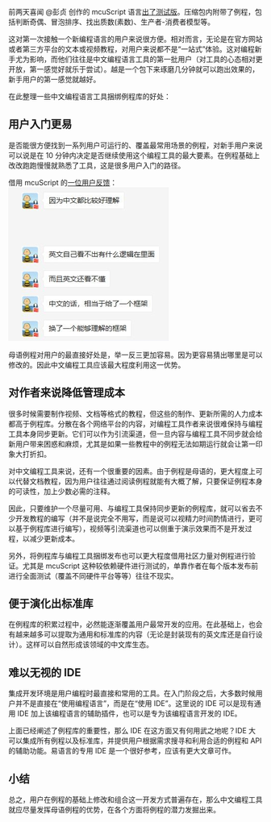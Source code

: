 前两天喜闻 @彭贞 创作的 mcuScript 语言[出了测试版](https://zhuanlan.zhihu.com/p/259357558)。压缩包内附带了例程，包括判断奇偶、冒泡排序、找出质数(素数)、生产者-消费者模型等。

这对第一次接触一个新编程语言的用户来说很方便。相对而言，无论是在官方网站或者第三方平台的文本或视频教程，对用户来说都不是“一站式”体验。这对编程新手尤为影响，而他们往往是中文编程语言工具的第一批用户（对工具的心态相对更开放，第一感觉好就乐于尝试）。越是一个包下来琢磨几分钟就可以跑出效果的，新手用户的第一感觉就越好。

在此整理一些中文编程语言工具捆绑例程库的好处：

## 用户入门更易

是否能很方便找到一系列用户可运行的、覆盖最常用场景的例程，对新手用户来说可以说是在 10 分钟内决定是否继续使用这个编程工具的最大要素。在例程基础上改改跑跑慢慢就熟悉了工具，这是很多用户入门的路径。

借用 mcuScript 的[一位用户反馈](https://zhuanlan.zhihu.com/p/259530346)：
![](../assets/2020-09-26_用户反馈.png)

母语例程对用户的最直接好处是，举一反三更加容易。因为更容易猜出哪里是可以修改的。因此中文编程工具应该最大程度利用这一优势。

## 对作者来说降低管理成本

很多时候需要制作视频、文档等格式的教程，但这些的制作、更新所需的人力成本都高于例程库。分散在各个网络平台的内容，对编程工具作者来说很难保持与编程工具本身同步更新。它们可以作为引流渠道，但一旦内容与编程工具不同步就会给新用户带来困惑和麻烦，尤其是如果一些教程中的例程无法如期运行就会让第一印象大打折扣。

对中文编程工具来说，还有一个很重要的因素。由于例程是母语的，更大程度上可以代替文档教程，因为用户往往通过阅读例程就能有大概了解，只要保证例程本身的可读性，加上少数必需的注释。

因此，只要维护一个尽量可用、与编程工具保持同步更新的例程库，就可以省去不少开发教程的编写（并不是说完全不用写，而是说可以视精力时间酌情进行，更可以基于例程库进行编写），视频等引流渠道也可以侧重于演示效果而不是开发过程，以减少更新成本。

另外，将例程库与编程工具捆绑发布也可以更大程度借用社区力量对例程进行验证。尤其是 mcuScript 这种较依赖硬件进行测试的，单靠作者在每个版本发布前进行全面测试（覆盖不同硬件平台等等）往往不现实。

## 便于演化出标准库

在例程库的积累过程中，必然能逐渐覆盖用户最常开发的应用。在此基础上，也会有越来越多可以提取为通用和标准库的内容（无论是封装现有的英文库还是自行设计）。这样可以自然形成该领域的中文库生态。

## 难以无视的 IDE

集成开发环境是用户编程时最直接和常用的工具。在入门阶段之后，大多数时候用户并不是直接在“使用编程语言”，而是在“使用 IDE”。这里说的 IDE 可以是现有通用 IDE 加上该编程语言的辅助插件，也可以是专为该编程语言开发的 IDE。

上面已经阐述了例程库的重要性，那么 IDE 在这方面又有何用武之地呢？IDE 大可以集成所有例程以及标准库，并提供用户根据需求搜寻和利用合适的例程和 API 的辅助功能。易语言的专用 IDE 是一个很好参考，应该有更大文章可作。

## 小结

总之，用户在例程的基础上修改和组合这一开发方式普遍存在，那么中文编程工具就应尽量发挥母语例程的优势，在各个方面将例程的潜力发掘出来。